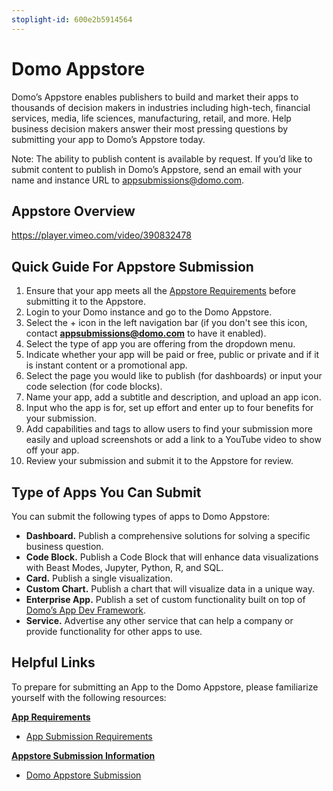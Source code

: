 ```yaml
---
stoplight-id: 600e2b5914564
---
```


# Domo Appstore

Domo’s Appstore enables publishers to build and market their apps to thousands of decision makers in industries including high-tech, financial services, media, life sciences, manufacturing, retail, and more. Help business decision makers answer their most pressing questions by submitting your app to Domo’s Appstore today.

Note: The ability to publish content is available by request. If you’d like to submit content to publish in Domo’s Appstore, send an email with your name and instance URL to appsubmissions@domo.com.

## Appstore Overview

https://player.vimeo.com/video/390832478

## Quick Guide For Appstore Submission
1. Ensure that your app meets all the [Appstore Requirements](marketplace-requirements.md) before submitting it to the Appstore.
2. Login to your Domo instance and go to the Domo Appstore.
3. Select the + icon in the left navigation bar (if you don't see this icon, contact **[appsubmissions@domo.com](mailto:appsubmissions@domo.com)** to have it enabled).
4. Select the type of app you are offering from the dropdown menu.
5. Indicate whether your app will be paid or free, public or private and if it is instant content or a promotional app.
6. Select the page you would like to publish (for dashboards) or input your code selection (for code blocks).
7. Name your app, add a subtitle and description, and upload an app icon.
8. Input who the app is for, set up effort and enter up to four benefits for your submission.
9. Add capabilities and tags to allow users to find your submission more easily and upload screenshots or add a link to a YouTube video to show off your app.
10. Review your submission and submit it to the Appstore for review.

## Type of Apps You Can Submit

You can submit the following types of apps to Domo Appstore:

- **Dashboard.** Publish a comprehensive solutions for solving a specific business question.
- **Code Block.** Publish a Code Block that will enhance data visualizations with Beast Modes, Jupyter, Python, R, and SQL.
- **Card.** Publish a single visualization.
- **Custom Chart.** Publish a chart that will visualize data in a unique way.
- **Enterprise App.** Publish a set of custom functionality built on top of [Domo’s App Dev Framework](../../Apps/App-Framework/Welcome.md).
- **Service.** Advertise any other service that can help a company or provide functionality for other apps to use.

## Helpful Links

To prepare for submitting an App to the Domo Appstore, please familiarize yourself with the following resources:

<span style="text-decoration: underline;"><strong>App Requirements</strong></span>
- [App Submission Requirements](marketplace-requirements.md)

<span style="text-decoration: underline;"><strong>Appstore Submission Information</strong></span>
- [Domo Appstore Submission](marketplace-submission.md)
